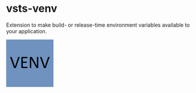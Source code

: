 # vsts-venv

Extension to make build- or release-time environment variables available to your application.

![Logo](https://raw.githubusercontent.com/GaryB432/vsts-venv/master/static/images/icon.png)
